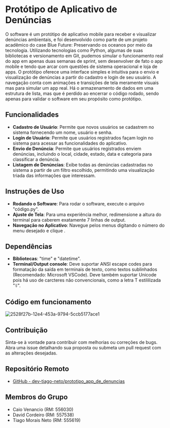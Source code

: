 # Protótipo de Aplicativo de Denúncias

O software é um protótipo de aplicativo mobile para receber e visualizar denúncias ambientais, e foi desenvolvido como parte de um projeto acadêmico do case Blue Future: Preservando os oceanos por meio da tecnologia.
Utilizando tecnologias como Python, algumas de suas bibliotecas e versionamento em Git, pudemos simular o funcionamento real do app em apenas duas semanas de sprint, sem desenvolver de fato o app mobile e tendo que arcar com questões de sistema operacional e loja de apps.
O protótipo oferece uma interface simples e intuitiva para o envio e visualização de denúncias a partir do cadastro e login de seu usuário.
A navegação conta com animações e transições de tela meramente visuais mas para simular um app real.
Há o armazenamento de dados em uma estrutura de lista, mas que é perdido ao encerrar o código rodado, sendo apenas para validar o software em seu propósito como protótipo.

## Funcionalidades

- **Cadastro de Usuário**: Permite que novos usuários se cadastrem no sistema fornecendo um nome, usuário e senha.
- **Login de Usuário**: Permite que usuários registrados façam login no sistema para acessar as funcionalidades do aplicativo.
- **Envio de Denúncia**: Permite que usuários registrados enviem denúncias, incluindo o local, cidade, estado, data e categoria para classificar a denúncia.
- **Listagem de Denúncias**: Exibe todas as denúncias cadastradas no sistema a partir de um filtro escolhido, permitindo uma visualização triada das informações que interessam.

## Instruções de Uso

- **Rodando o Software**: Para rodar o software, execute o arquivo "código.py".
- **Ajuste de Tela**: Para uma experiência melhor, redimensione a altura do terminal para caberem exatamente 7 linhas de output.
- **Navegação no Aplicativo**: Navegue pelos menus digitando o número do menu desejado e clique <enter>.

## Dependências

- **Bibliotecas**: "time" e "datetime".
- **Terminal/Output console**: Deve suportar ANSI escape codes para formatação da saída em terminais de texto, como textos sublinhados (Recomendado: Microsoft VSCode).
Deve também suportar Unicode pois há uso de carcteres não convencionais, como a letra T estililizada "⏇".


## Código em funcionamento

![2528f27b-12e4-453a-9794-5ccb5177ace1](https://github.com/dev-tiago-neto/prototipo_app_de_denuncias/assets/161903325/369f0f20-e5b0-4f72-bba5-aa526dd0b208)

## Contribuição

Sinta-se à vontade para contribuir com melhorias ou correções de bugs. Abra uma issue detalhando sua proposta ou submeta um pull request com as alterações desejadas.

## Repositório Remoto

- [GitHub - dev-tiago-neto/prototipo_app_de_denuncias](https://github.com/dev-tiago-neto/prototipo_app_de_denuncias)

## Membros do Grupo

- Caio Venancio (RM: 556030)
- David Cordeiro (RM: 557538)
- Tiago Morais Neto (RM: 555619)



